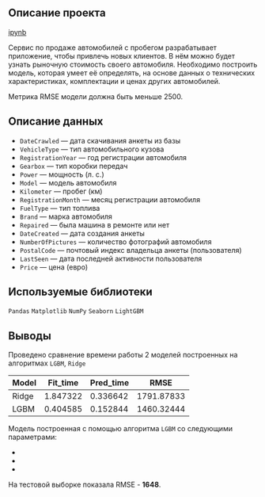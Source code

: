 ## Описание проекта

[ipynb](https://github.com/ClubsSuit/data-science-yandex-practicum/blob/main/09/car-price.ipynb)

Сервис по продаже автомобилей с пробегом разрабатывает приложение, чтобы привлечь новых клиентов. В нём можно будет узнать рыночную стоимость своего автомобиля. Необходимо построить модель, которая умеет её определять, на основе данных о технических характеристиках, комплектации и ценах других автомобилей. 

Метрика RMSE модели должна быть меньше 2500.

## Описание данных

* ```DateCrawled``` — дата скачивания анкеты из базы
* ```VehicleType``` — тип автомобильного кузова
* ```RegistrationYear``` — год регистрации автомобиля
* ```Gearbox``` — тип коробки передач
* ```Power``` — мощность (л. с.)
* ```Model``` — модель автомобиля
* ```Kilometer``` — пробег (км)
* ```RegistrationMonth``` — месяц регистрации автомобиля
* ```FuelType``` — тип топлива
* ```Brand``` — марка автомобиля
* ```Repaired``` — была машина в ремонте или нет
* ```DateCreated``` — дата создания анкеты
* ```NumberOfPictures``` — количество фотографий автомобиля
* ```PostalCode``` — почтовый индекс владельца анкеты (пользователя)
* ```LastSeen``` — дата последней активности пользователя
* ```Price``` — цена (евро)

## Используемые библиотеки

```Pandas```  ```Matplotlib```  ```NumPy```  ```Seaborn```  ```LightGBM```

## Выводы

Проведено сравнение времени работы 2 моделей построенных на алгоритмах ```LGBM```, ```Ridge```

| Model	| Fit_time | Pred_time | RMSE |
| --- | --- | --- | --- |
|Ridge |	1.847322 |	0.336642 |	1791.87833 |
|	LGBM |	0.404585 |	0.152844 |	1460.32444 |

Модель построенная с помощью алгоритма ```LGBM``` со следующими параметрами:

*
*
*

На тестовой выборке показала RMSE - **1648**.
